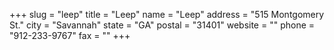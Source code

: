 +++
slug = "leep"
title = "Leep"
name = "Leep"
address = "515 Montgomery St."
city = "Savannah"
state = "GA"
postal = "31401"
website = ""
phone = "912-233-9767"
fax = ""
+++

